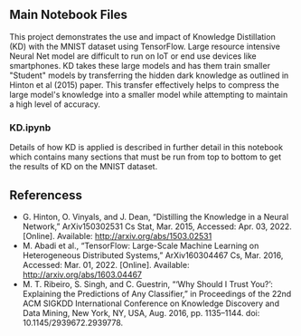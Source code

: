 ## Main Notebook Files
This project demonstrates the use and impact of Knowledge Distillation (KD) with the MNIST dataset using TensorFlow. Large resource intensive Neural Net model are difficult to run on IoT or end use devices like smartphones. KD takes these large models and has them train smaller "Student" models by transferring the hidden dark knowledge as outlined in Hinton et al (2015) paper. This transfer effectively helps to compress the large model's knowledge into a smaller model while attempting to maintain a high level of accuracy.

### KD.ipynb
Details of how KD is applied is described in further detail in this notebook which contains many sections that must be run from top to bottom to get the results of KD on the MNIST dataset.

## Referencess
- G. Hinton, O. Vinyals, and J. Dean, “Distilling the Knowledge in a Neural Network,”
ArXiv150302531 Cs Stat, Mar. 2015, Accessed: Apr. 03, 2022. [Online]. Available:
http://arxiv.org/abs/1503.02531
- M. Abadi et al., “TensorFlow: Large-Scale Machine Learning on Heterogeneous Distributed Systems,” ArXiv160304467 Cs, Mar. 2016, Accessed: Mar. 01, 2022. [Online]. Available: http://arxiv.org/abs/1603.04467
- M. T. Ribeiro, S. Singh, and C. Guestrin, “‘Why Should I Trust You?’: Explaining the Predictions of Any Classifier,” in Proceedings of the 22nd ACM SIGKDD International Conference on Knowledge Discovery and Data Mining, New York, NY, USA, Aug. 2016, pp. 1135–1144. doi: 10.1145/2939672.2939778.

